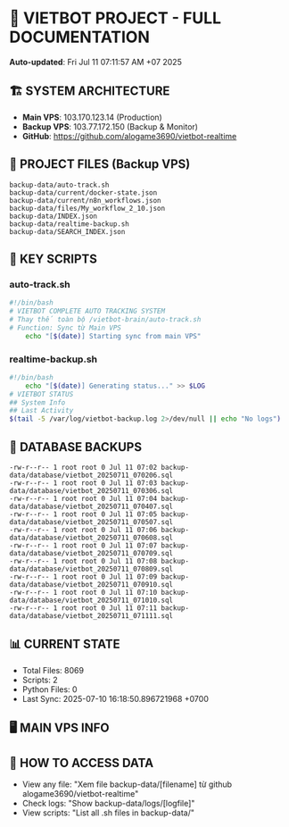 # 🤖 VIETBOT PROJECT - FULL DOCUMENTATION
**Auto-updated**: Fri Jul 11 07:11:57 AM +07 2025

## 🏗️ SYSTEM ARCHITECTURE
- **Main VPS**: 103.170.123.14 (Production)
- **Backup VPS**: 103.77.172.150 (Backup & Monitor)
- **GitHub**: https://github.com/alogame3690/vietbot-realtime

## 📁 PROJECT FILES (Backup VPS)
```
backup-data/auto-track.sh
backup-data/current/docker-state.json
backup-data/current/n8n_workflows.json
backup-data/files/My_workflow_2_10.json
backup-data/INDEX.json
backup-data/realtime-backup.sh
backup-data/SEARCH_INDEX.json
```

## 🔧 KEY SCRIPTS
### auto-track.sh
```bash
#!/bin/bash
# VIETBOT COMPLETE AUTO TRACKING SYSTEM
# Thay thế toàn bộ /vietbot-brain/auto-track.sh
# Function: Sync từ Main VPS
    echo "[$(date)] Starting sync from main VPS"
```
### realtime-backup.sh
```bash
#!/bin/bash
    echo "[$(date)] Generating status..." >> $LOG
# VIETBOT STATUS
## System Info
## Last Activity
$(tail -5 /var/log/vietbot-backup.log 2>/dev/null || echo "No logs")
```

## 💾 DATABASE BACKUPS
```
-rw-r--r-- 1 root root 0 Jul 11 07:02 backup-data/database/vietbot_20250711_070206.sql
-rw-r--r-- 1 root root 0 Jul 11 07:03 backup-data/database/vietbot_20250711_070306.sql
-rw-r--r-- 1 root root 0 Jul 11 07:04 backup-data/database/vietbot_20250711_070407.sql
-rw-r--r-- 1 root root 0 Jul 11 07:05 backup-data/database/vietbot_20250711_070507.sql
-rw-r--r-- 1 root root 0 Jul 11 07:06 backup-data/database/vietbot_20250711_070608.sql
-rw-r--r-- 1 root root 0 Jul 11 07:07 backup-data/database/vietbot_20250711_070709.sql
-rw-r--r-- 1 root root 0 Jul 11 07:08 backup-data/database/vietbot_20250711_070809.sql
-rw-r--r-- 1 root root 0 Jul 11 07:09 backup-data/database/vietbot_20250711_070910.sql
-rw-r--r-- 1 root root 0 Jul 11 07:10 backup-data/database/vietbot_20250711_071010.sql
-rw-r--r-- 1 root root 0 Jul 11 07:11 backup-data/database/vietbot_20250711_071111.sql
```

## 📊 CURRENT STATE
- Total Files: 8069
- Scripts: 2
- Python Files: 0
- Last Sync: 2025-07-10 16:18:50.896721968 +0700

## 🖥️ MAIN VPS INFO


## 🚨 HOW TO ACCESS DATA
- View any file: "Xem file backup-data/[filename] từ github alogame3690/vietbot-realtime"
- Check logs: "Show backup-data/logs/[logfile]"
- View scripts: "List all .sh files in backup-data/"
